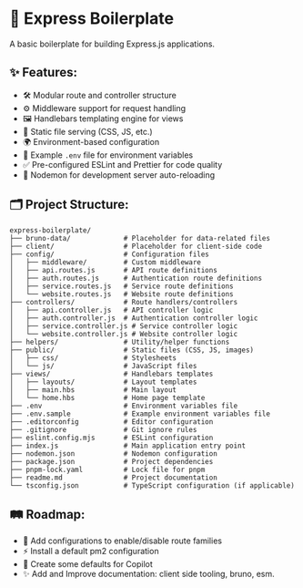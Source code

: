 # 🚀 Express Boilerplate

A basic boilerplate for building Express.js applications.

## ✨ Features:

- 🛠️ Modular route and controller structure
- ⚙️ Middleware support for request handling
- 🖼️ Handlebars templating engine for views
- 📂 Static file serving (CSS, JS, etc.)
- 🌍 Environment-based configuration
- 📄 Example `.env` file for environment variables
- ✅ Pre-configured ESLint and Prettier for code quality
- 🔄 Nodemon for development server auto-reloading

## 🗂️ Project Structure:

```
express-boilerplate/
├── bruno-data/             # Placeholder for data-related files
├── client/                 # Placeholder for client-side code
├── config/                 # Configuration files
│   ├── middleware/         # Custom middleware
│   ├── api.routes.js       # API route definitions
│   ├── auth.routes.js      # Authentication route definitions
│   ├── service.routes.js   # Service route definitions
│   └── website.routes.js   # Website route definitions
├── controllers/            # Route handlers/controllers
│   ├── api.controller.js   # API controller logic
│   ├── auth.controller.js  # Authentication controller logic
│   ├── service.controller.js # Service controller logic
│   └── website.controller.js # Website controller logic
├── helpers/                # Utility/helper functions
├── public/                 # Static files (CSS, JS, images)
│   ├── css/                # Stylesheets
│   └── js/                 # JavaScript files
├── views/                  # Handlebars templates
│   ├── layouts/            # Layout templates
│   ├── main.hbs            # Main layout
│   └── home.hbs            # Home page template
├── .env                    # Environment variables file
├── .env.sample             # Example environment variables file
├── .editorconfig           # Editor configuration
├── .gitignore              # Git ignore rules
├── eslint.config.mjs       # ESLint configuration
├── index.js                # Main application entry point
├── nodemon.json            # Nodemon configuration
├── package.json            # Project dependencies
├── pnpm-lock.yaml          # Lock file for pnpm
├── readme.md               # Project documentation
└── tsconfig.json           # TypeScript configuration (if applicable)
```

## 🛤️ Roadmap:

- 🔧 Add configurations to enable/disable route families
- ⚡ Install a default pm2 configuration
- 🤖 Create some defaults for Copilot
- ✨ Add and Improve documentation: client side tooling, bruno, esm.
